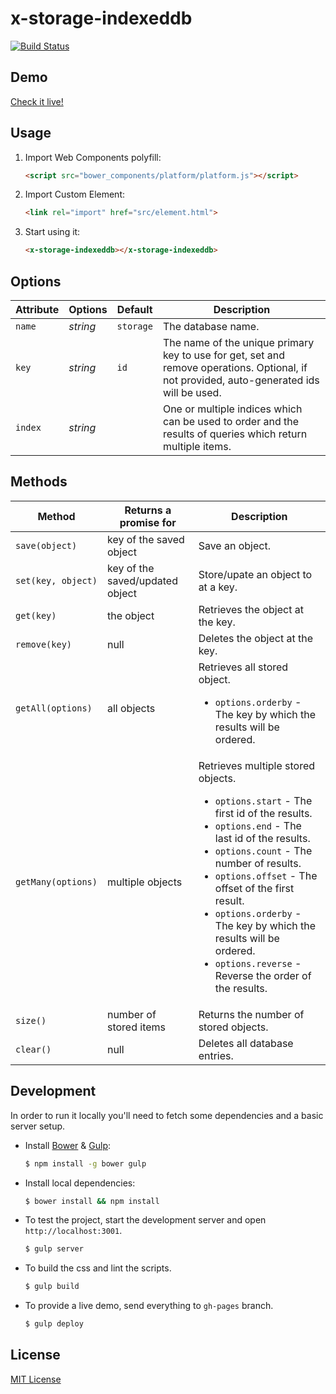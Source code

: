 # x-storage-indexeddb

[![Build Status](https://travis-ci.org/dotch/x-storage-indexeddb.png)](https://travis-ci.org/dotch/x-storage-indexeddb)

## Demo

[Check it live!](http://dotch.github.io/x-storage-indexeddb)

## Usage

1. Import Web Components polyfill:

    ```html
    <script src="bower_components/platform/platform.js"></script>
    ```

2. Import Custom Element:

    ```html
    <link rel="import" href="src/element.html">
    ```

3. Start using it:

    ```html
    <x-storage-indexeddb></x-storage-indexeddb>
    ```

## Options

Attribute     | Options     | Default      | Description
---           | ---         | ---          | ---
`name`        | *string*    | `storage`    | The database name.
`key`         | *string*    | `id`         | The name of the unique primary key to use for get, set and remove operations. Optional, if not provided, auto-generated ids will be used.
`index`       | *string*    |              | One or multiple indices which can be used to order and  the results of queries which return multiple items.

## Methods

Method            | Returns a promise for           | Description
---               | ---                             | ---
`save(object)`    | key of the saved object         | Save an object.
`set(key, object)`| key of the saved/updated object | Store/upate an object to at a key.
`get(key)`        | the object                      | Retrieves the object at the key.
`remove(key)`     | null                            | Deletes the object at the key.
`getAll(options)` | all objects                     | Retrieves all stored object. <ul><li>`options.orderby` - The key by which the results will be ordered.</li></ul>
`getMany(options)`| multiple objects                | Retrieves multiple stored objects. <ul><li>`options.start` - The first id of the results.</li><li>`options.end` - The last id of the results.</li><li>`options.count` - The number of results.</li><li>`options.offset` - The offset of the first result.</li><li>`options.orderby` - The key by which the results will be ordered.</li><li>`options.reverse` - Reverse the order of the results.</li></ul>
`size()`          | number of stored items          | Returns the number of stored objects.
`clear()`         | null                            | Deletes all database entries.

## Development

In order to run it locally you'll need to fetch some dependencies and a basic server setup.

* Install [Bower](http://bower.io/) & [Gulp](http://gulpjs.com/):

    ```sh
    $ npm install -g bower gulp
    ```

* Install local dependencies:

    ```sh
    $ bower install && npm install
    ```

* To test the project, start the development server and open `http://localhost:3001`.

    ```sh
    $ gulp server
    ```

* To build the css and lint the scripts.

    ```sh
    $ gulp build
    ```

* To provide a live demo, send everything to `gh-pages` branch.

    ```sh
    $ gulp deploy
    ```

## License

[MIT License](http://opensource.org/licenses/MIT)
